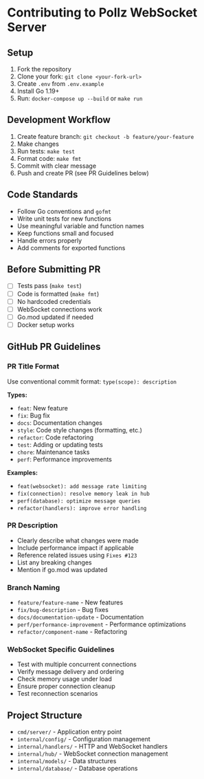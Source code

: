# Contributing to Pollz WebSocket Server

## Setup
1. Fork the repository
2. Clone your fork: `git clone <your-fork-url>`
3. Create `.env` from `.env.example`
4. Install Go 1.19+
5. Run: `docker-compose up --build` or `make run`

## Development Workflow
1. Create feature branch: `git checkout -b feature/your-feature`
2. Make changes
3. Run tests: `make test`
4. Format code: `make fmt`
5. Commit with clear message
6. Push and create PR (see PR Guidelines below)

## Code Standards
- Follow Go conventions and `gofmt`
- Write unit tests for new functions
- Use meaningful variable and function names
- Keep functions small and focused
- Handle errors properly
- Add comments for exported functions

## Before Submitting PR
- [ ] Tests pass (`make test`)
- [ ] Code is formatted (`make fmt`)
- [ ] No hardcoded credentials
- [ ] WebSocket connections work
- [ ] Go.mod updated if needed
- [ ] Docker setup works

## GitHub PR Guidelines

### PR Title Format
Use conventional commit format: `type(scope): description`

**Types:**
- `feat`: New feature
- `fix`: Bug fix
- `docs`: Documentation changes
- `style`: Code style changes (formatting, etc.)
- `refactor`: Code refactoring
- `test`: Adding or updating tests
- `chore`: Maintenance tasks
- `perf`: Performance improvements

**Examples:**
- `feat(websocket): add message rate limiting`
- `fix(connection): resolve memory leak in hub`
- `perf(database): optimize message queries`
- `refactor(handlers): improve error handling`

### PR Description
- Clearly describe what changes were made
- Include performance impact if applicable
- Reference related issues using `Fixes #123`
- List any breaking changes
- Mention if go.mod was updated

### Branch Naming
- `feature/feature-name` - New features
- `fix/bug-description` - Bug fixes
- `docs/documentation-update` - Documentation
- `perf/performance-improvement` - Performance optimizations
- `refactor/component-name` - Refactoring

### WebSocket Specific Guidelines
- Test with multiple concurrent connections
- Verify message delivery and ordering
- Check memory usage under load
- Ensure proper connection cleanup
- Test reconnection scenarios

## Project Structure
- `cmd/server/` - Application entry point
- `internal/config/` - Configuration management
- `internal/handlers/` - HTTP and WebSocket handlers
- `internal/hub/` - WebSocket connection management
- `internal/models/` - Data structures
- `internal/database/` - Database operations
